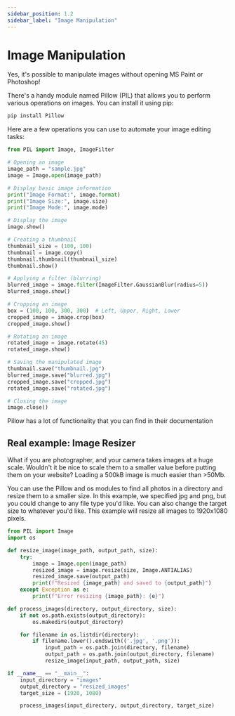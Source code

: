 ```yaml
---
sidebar_position: 1.2
sidebar_label: "Image Manipulation"
---
```


# Image Manipulation

Yes, it's possible to manipulate images without opening MS Paint or Photoshop!

There's a handy module named Pillow (PIL) that allows you to perform various operations on images. You can install it using pip:

```bash
pip install Pillow
```

Here are a few operations you can use to automate your image editing tasks:

```python
from PIL import Image, ImageFilter

# Opening an image
image_path = "sample.jpg"
image = Image.open(image_path)

# Display basic image information
print("Image Format:", image.format)
print("Image Size:", image.size)
print("Image Mode:", image.mode)

# Display the image
image.show()

# Creating a thumbnail
thumbnail_size = (100, 100)
thumbnail = image.copy()
thumbnail.thumbnail(thumbnail_size)
thumbnail.show()

# Applying a filter (blurring)
blurred_image = image.filter(ImageFilter.GaussianBlur(radius=5))
blurred_image.show()

# Cropping an image
box = (100, 100, 300, 300)  # Left, Upper, Right, Lower
cropped_image = image.crop(box)
cropped_image.show()

# Rotating an image
rotated_image = image.rotate(45)
rotated_image.show()

# Saving the manipulated image
thumbnail.save("thumbnail.jpg")
blurred_image.save("blurred.jpg")
cropped_image.save("cropped.jpg")
rotated_image.save("rotated.jpg")

# Closing the image
image.close()
```

Pillow has a lot of functionality that you can find in their documentation

## Real example: Image Resizer

What if you are photographer, and your camera takes images at a huge scale. Wouldn't it be nice to scale them to a smaller value before putting them on your website? Loading a 500kB image is much easier than >50Mb.

You can use the Pillow and os modules to find all photos in a directory and resize them to a smaller size. In this example, we specified jpg and png, but you could change to any file type you'd like. You can also change the target size to whatever you'd like. This example will resize all images to 1920x1080 pixels.

```python
from PIL import Image
import os

def resize_image(image_path, output_path, size):
    try:
        image = Image.open(image_path)
        resized_image = image.resize(size, Image.ANTIALIAS)
        resized_image.save(output_path)
        print(f"Resized {image_path} and saved to {output_path}")
    except Exception as e:
        print(f"Error resizing {image_path}: {e}")

def process_images(directory, output_directory, size):
    if not os.path.exists(output_directory):
        os.makedirs(output_directory)

    for filename in os.listdir(directory):
        if filename.lower().endswith(('.jpg', '.png')):
            input_path = os.path.join(directory, filename)
            output_path = os.path.join(output_directory, filename)
            resize_image(input_path, output_path, size)

if __name__ == "__main__":
    input_directory = "images"
    output_directory = "resized_images"
    target_size = (1920, 1080)

    process_images(input_directory, output_directory, target_size)

```